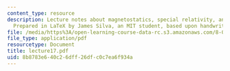 ```yaml
---
content_type: resource
description: Lecture notes about magnetostatics, special relativity, and dielectrics.
  Prepared in LaTeX by James Silva, an MIT student, based upon handwritten notes.
file: /media/https%3A/open-learning-course-data-rc.s3.amazonaws.com/8-022-physics-ii-electricity-and-magnetism-fall-2006/8b8783e640c26dff26dfc0c7ea6f934a_lecture17.pdf
file_type: application/pdf
resourcetype: Document
title: lecture17.pdf
uid: 8b8783e6-40c2-6dff-26df-c0c7ea6f934a
---
```

